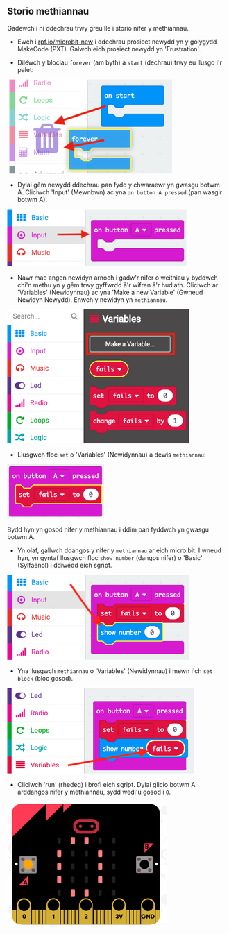 ## Storio methiannau

Gadewch i ni ddechrau trwy greu lle i storio nifer y methiannau.

+ Ewch i <a href="https://rpf.io/microbit-new" target="_blank">rpf.io/microbit-new</a> i ddechrau prosiect newydd yn y golygydd MakeCode (PXT). Galwch eich prosiect newydd yn 'Frustration'.

+ Dilëwch y blociau `forever` (am byth) a `start` (dechrau) trwy eu llusgo i'r palet:

![sgrinlun](images/frustration-bin.png)

+ Dylai gêm newydd ddechrau pan fydd y chwaraewr yn gwasgu botwm A. Cliciwch 'Input' (Mewnbwn) ac yna ` on button A pressed ` (pan wasgir botwm A).

![sgrinlun](images/frustration-onPressA.png)

+ Nawr mae angen newidyn arnoch i gadw'r nifer o weithiau y byddwch chi'n methu yn y gêm trwy gyffwrdd â'r wifren â'r hudlath. Cliciwch ar 'Variables' (Newidynnau) ac yna 'Make a new Variable' (Gwneud Newidyn Newydd). Enwch y newidyn yn `methiannau`.

![sgrinlun](images/frustration-variable.png)

+ Llusgwch floc `set` o 'Variables' (Newidynnau) a dewis `methiannau`:

![sgrinlun](images/frustration-fails.png)

Bydd hyn yn gosod nifer y methiannau i ddim pan fyddwch yn gwasgu botwm A.

+ Yn olaf, gallwch ddangos y nifer y `methiannau` ar eich micro:bit. I wneud hyn, yn gyntaf llusgwch floc `show number` (dangos nifer) o 'Basic' (Sylfaenol) i ddiwedd eich sgript.

![sgrinlun](images/frustration-show.png)

+ Yna llusgwch `methiannau` o 'Variables' (Newidynnau) i mewn i'ch `set block` (bloc gosod).

![sgrinlun](images/frustration-show-fails.png)

+ Cliciwch 'run' (rhedeg) i brofi eich sgript. Dylai glicio botwm A arddangos nifer y methiannau, sydd wedi'u gosod i `0`.

![sgrinlun](images/frustration-fails-test.png)